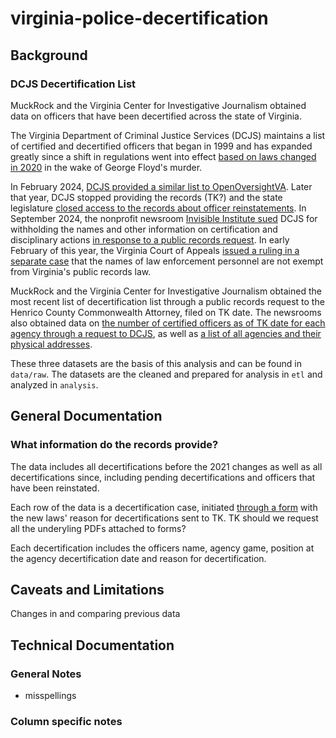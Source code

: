 # virginia-police-decertification

## Background

### DCJS Decertification List 

MuckRock and the Virginia Center for Investigative Journalism obtained data on officers that have been decertified across the state of Virginia. 

The Virginia Department of Criminal Justice Services (DCJS) maintains a list of certified and decertified officers that began in 1999 and has expanded greatly since a shift in regulations went into effect [based on laws changed in 2020](https://legacylis.virginia.gov/cgi-bin/legp604.exe?202+sum+HB5051) in the wake of George Floyd's murder. 

In February 2024, [DCJS provided a similar list to OpenOversightVA](https://openoversightva.org/documents?title=decertification&department=-1&submit=Submit). Later that year, DCJS stopped providing the records (TK?) and the state legislature [closed access to the records about officer reinstatements](https://vcij.org/stories/police-reform-may-expand-in-virginia-but-behind-closed-doors). In September 2024, the nonprofit newsroom [Invisible Institute sued](https://vcij.org/stories/lawsuit-seeks-to-open-up-virginia-police-disciplinary-records) DCJS for withholding the names and other information on certification and disciplinary actions [in response to a public records request](https://www.muckrock.com/foi/virginia-128/police-certification-data-142519/).  In early February of this year, the Virginia Court of Appeals [issued a ruling in a separate case](https://richmond.com/news/local/crime-courts/article_2fdca590-f3a1-11ef-8ef7-839bbe350ec8.html#tracking-source=home-top-story) that the names of law enforcement personnel are not exempt from Virginia's public records law. 

MuckRock and the Virginia Center for Investigative Journalism obtained the most recent list of decertification list through a public records request to the Henrico County Commonwealth Attorney, filed on TK date.  The newsrooms also obtained data on [the number of certified officers as of TK date for each agency through a request to DCJS](https://www.muckrock.com/foi/virginia-128/licensed-officers-and-total-employees-180642/), as well as [a list of all agencies and their physical addresses](https://www.muckrock.com/foi/virginia-128/criminal-justice-agency-directory-180620/). 

These three datasets are the basis of this analysis and can be found in `data/raw`. The datasets are the cleaned and prepared for analysis in `etl` and analyzed in `analysis`. 

## General Documentation 
### What information do the records provide?

The data includes all decertifications before the 2021 changes as well as all decertifications since, including pending decertifications and officers that have been reinstated. 

Each row of the data is a decertification case, initiated [through a form](https://www.google.com/url?sa=t&source=web&rct=j&opi=89978449&url=https://www.dcjs.virginia.gov/sites/dcjs.virginia.gov/files/law-enforcement/forms/dcjsrequestforledecertificationdc-1pdf.pdf&ved=2ahUKEwjL7IzC86KMAxUqF1kFHfazB3EQFnoECBcQAQ&usg=AOvVaw0K2RC8shL6a77Cg0xNCG8y) with the new laws' reason for decertifications sent to TK. TK should we request all the underyling PDFs attached to forms?

Each decertification includes the officers name, agency game, position at the agency decertification date and reason for decertification. 


## Caveats and Limitations

Changes in and comparing previous data 

## Technical Documentation
### General Notes
- misspellings 
### Column specific notes 

